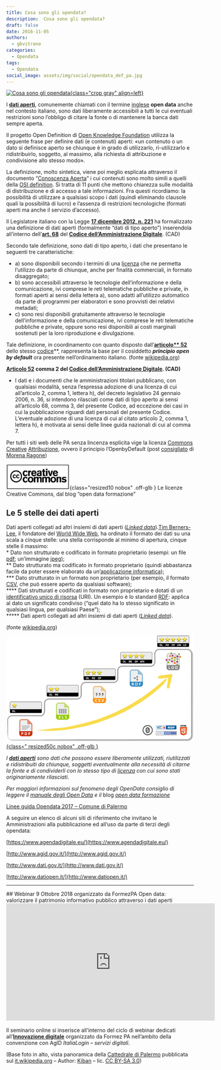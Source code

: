 ```yaml
---
title: Cosa sono gli opendata?
description:  Cosa sono gli opendata?
draft: false
date: 2016-11-05
authors:
  - gbvitrano
categories:
  - Opendata  
tags:
  - Opendata 
social_image: assets/img/social/opendata_def_pa.jpg 
---  
```

<style>.md-typeset code { background-color: #fff0;}  </style>
[![Cosa sono gli opendata](../../../assets/img/social/opendata_def_pa.jpg "Italia | Cosa sono gli opendata" ){class="crop gray" align=left}](index.md)

I **[dati aperti](https://it.wikipedia.org/wiki/Dati_aperti)**, comunemente chiamati con il termine [inglese](https://it.wikipedia.org/wiki/Lingua_inglese) **open data** anche nel contesto italiano, sono dati liberamente accessibili a tutti le cui eventuali restrizioni sono l’obbligo di citare la fonte o di mantenere la banca dati sempre aperta.

Il progetto Open Definition di [Open Knowledge Foundation](https://it.wikipedia.org/wiki/Open_Knowledge_Foundation) utilizza la seguente frase per definire dati (e contenuti) aperti: «un contenuto o un dato si definisce aperto se chiunque è in grado di utilizzarlo, <!-- more -->ri-utilizzarlo e ridistribuirlo, soggetto, al massimo, alla richiesta di attribuzione e condivisione allo stesso modo».

La definizione, molto sintetica, viene poi meglio esplicata attraverso il documento “[Conoscenza Aperta](http://opendefinition.org/okd/italiano/)”  i cui contenuti sono molto simili a quelli della [OSI definition](http://www.opensource.org/osd.html). Si tratta di 11 punti che mettono chiarezza sulle modalità di distribuzione e di accesso a tale informazioni. Fra questi ricordiamo: la possibilità di utilizzare a qualsiasi scopo i dati (quindi eliminando clausole quali la possibilità di lucro) e l’assenza di restrizioni tecnologiche (formati aperti ma anche il servizio d’accesso).

Il Legislatore italiano con la Legge **[17 dicembre 2012, n. 221](http://www.gazzettaufficiale.it/eli/id/2012/12/18/012G0244/sg)** ha formalizzato una definizione di dati aperti (formalmente “dati di tipo aperto”) inserendola all’interno dell’**[art. 68](http://www.agid.gov.it/cad/art-68-analisi-comparativa-soluzioni)** del **[Codice dell’Amministrazione Digitale](http://www.agid.gov.it/cad/codice-amministrazione-digitale)**. (CAD)

Secondo tale definizione, sono dati di tipo aperto, i dati che presentano le seguenti tre caratteristiche:


* a) sono disponibili secondo i termini di una [licenza](https://it.wikipedia.org/wiki/Italian_Open_Data_License) che ne permetta l’utilizzo da parte di chiunque, anche per finalità commerciali, in formato disaggregato;
* b) sono accessibili attraverso le tecnologie dell’informazione e della comunicazione, ivi comprese le reti telematiche pubbliche e private, in formati aperti ai sensi della lettera a), sono adatti all’utilizzo automatico da parte di programmi per elaboratori e sono provvisti dei relativi metadati;
* c) sono resi disponibili gratuitamente attraverso le tecnologie dell’informazione e della comunicazione, ivi comprese le reti telematiche pubbliche e private, oppure sono resi disponibili ai costi marginali sostenuti per la loro riproduzione e divulgazione.

Tale definizione, in coordinamento con quanto disposto dall’**[articolo** 52](http://www.agid.gov.it/cad/art-52-accesso-telematico-riutilizzo-dati-pubbliche-amministrazioni)** dello stesso [codice](http://www.agid.gov.it/cad/codice-amministrazione-digitale)**, rappresenta la base per il cosiddetto **_principio open by default_** ora presente nell’ordinamento italiano. (fonte [wikipedia.org](https://it.wikipedia.org/wiki/Dati_aperti))

**[Articolo 52](http://www.agid.gov.it/cad/art-52-accesso-telematico-riutilizzo-dati-pubbliche-amministrazioni) comma 2 del [Codice dell’Amministrazione Digitale](http://www.agid.gov.it/cad/codice-amministrazione-digitale). (CAD)**


* I dati e i documenti che le amministrazioni titolari pubblicano, con qualsiasi modalità, senza l’espressa adozione di una licenza di cui all’articolo 2, comma 1, lettera h), del decreto legislativo 24 gennaio 2006, n. 36, si intendono rilasciati come dati di tipo aperto ai sensi all’articolo 68, comma 3, del presente Codice, ad eccezione dei casi in cui la pubblicazione riguardi dati personali del presente Codice. L’eventuale adozione di una licenza di cui al citato articolo 2, comma 1, lettera h), è motivata ai sensi delle linee guida nazionali di cui al comma 7.

Per tutti i siti web delle PA senza lincenza esplicita vige la licenza [Commons Creative](https://it.wikipedia.org/wiki/Licenze_Creative_Commons) [Attribuzione](https://creativecommons.org/licenses/by/3.0/it/deed.it), ovvero il principio l’OpenbyDefault (post [consigliato](http://www.mysolutionpost.it/archivio/fisco-e-societ%C3%A0/2014/04/banche-dati-pa-e-accesso-civico.aspx) di [Morena Ragone](https://twitter.com/morenaragone))

![creativecommons.org](Creative-Commons.png "Creative-Commons.png"){class="resized10 nobox" .off-glb } Le licenze Creative Commons, dal blog “open data formazione”

## Le 5 stelle dei dati aperti
Dati aperti collegati ad altri insiemi di dati aperti (_[Linked data](https://it.wikipedia.org/wiki/Linked_data)_).[Tim Berners-Lee](https://it.wikipedia.org/wiki/Tim_Berners-Lee), il fondatore del [World Wide Web](https://it.wikipedia.org/wiki/World_wide_web), ha ordinato il formato dei dati su una scala a cinque stelle: una stella corrisponde al minimo di apertura, cinque stelle il massimo:<br>
\* Dato non strutturato e codificato in formato proprietario (esempi: un file [pdf](https://it.wikipedia.org/wiki/Portable_Document_Format); un’immagine [jpeg](https://it.wikipedia.org/wiki/Jpeg));<br>
\*\* Dato strutturato ma codificato in formato proprietario (quindi abbastanza facile da poter essere elaborato da un’[applicazione informatica](https://it.wikipedia.org/wiki/Applicazione_%28informatica%29));<br>
\*\*\* Dato strutturato in un formato non proprietario (per esempio, il formato [CSV](https://it.wikipedia.org/wiki/Comma-separated_values), che può essere aperto da qualsiasi software);<br>
\*\*\*\* Dati strutturati e codificati in formato non proprietario e dotati di un [identificativo unico di risorsa](https://it.wikipedia.org/wiki/Uniform_Resource_Identifier) (URI). Un esempio è lo standard [RDF](https://it.wikipedia.org/wiki/Resource_Description_Framework): applica al dato un significato condiviso (“quel dato ha lo stesso significato in qualsiasi lingua, per qualsiasi Paese”);<br>
\*\*\*\*\* Dati aperti collegati ad altri insiemi di dati aperti (_[Linked data](https://it.wikipedia.org/wiki/Linked_data)_).

(fonte [wikipedia.org](https://it.wikipedia.org/wiki/Dati_aperti))

[![5 ★ Open Data - 5stardata.info](5-star-steps.webp "5 ★ Open Data - 5stardata.info"){class=" resized50c nobox" .off-glb }](http://5stardata.info/en/)

_I **[dati aperti](https://it.wikipedia.org/wiki/Dati_aperti)** sono dati che possono essere liberamente utilizzati, riutilizzati e ridistribuiti da chiunque, soggetti eventualmente alla necessità di citarne la fonte e di condividerli con lo stesso tipo di [licenza](https://it.wikipedia.org/wiki/Italian_Open_Data_License) con cui sono stati originariamente rilasciati._

_Per maggiori informazioni sul fenomeno degli OpenData consiglio di leggere il [manuale degli Open Data](http://opendatahandbook.org/it/) e il_ blog _[open data formazione](https://sites.google.com/view/opendataformazione/home?authuser=0)_

[Linee guida Opendata 2017 – Comune di Palermo](https://www.google.com/url?q=https://www.comune.palermo.it/js/server/normative/_11052017130800.pdf&sa=U&ved=0ahUKEwjijZS7sZ3UAhXkDcAKHVdqCmIQFggHMAE&client=internal-uds-cse&usg=AFQjCNGNmMbGJYRI_u9MD6fbNaPS5_N3qA)

A seguire un elenco di alcuni siti di riferimento che invitano le Amministrazioni alla pubblicazione ed all’uso da parte di terzi degli opendata:

[https://www.agendadigitale.eu/](https://www.agendadigitale.eu/)

[http://www.agid.gov.it/](http://www.agid.gov.it/)

[http://www.dati.gov.it/](http://www.dati.gov.it/)

[http://www.datiopen.it/](http://www.datiopen.it/)
<hr>
## Webinar 9 Ottobre 2018 organizzato da FormezPA
Open data: valorizzare il patrimonio informativo pubblico attraverso i dati aperti

<div style="text-align: center;">
<iframe width="560" height="315" src="https://www.youtube-nocookie.com/embed/tS08Zg7npks?si=S_yQI62rEtBg_DHM" title="YouTube video player" frameborder="0" allow="accelerometer; autoplay; clipboard-write; encrypted-media; gyroscope; picture-in-picture; web-share" allowfullscreen></iframe></iframe></div>

Il seminario online si inserisce all’interno del ciclo di webinar dedicati all’**[Innovazione digitale](http://eventipa.formez.it/progetto-formez-dettaglio-ms/17436)** organizzato da Formez PA nell’ambito della convenzione con AgID _ItaliaLogin – servizi digitali_.

(Base foto in alto, vista panoramica della [Cattedrale di Palermo](https://commons.wikimedia.org/wiki/Cattedrale_di_Palermo) pubblicata sul [it.wikipedia.org](https://it.wikipedia.org/wiki/Palermo#/media/File:Panoramica_Cattedrale_di_Palermo.jpg) – Author: [Kiban](https://commons.wikimedia.org/wiki/User:Kiban) – lic. [CC BY-SA 3.0](http://creativecommons.org/licenses/by-sa/3.0))
